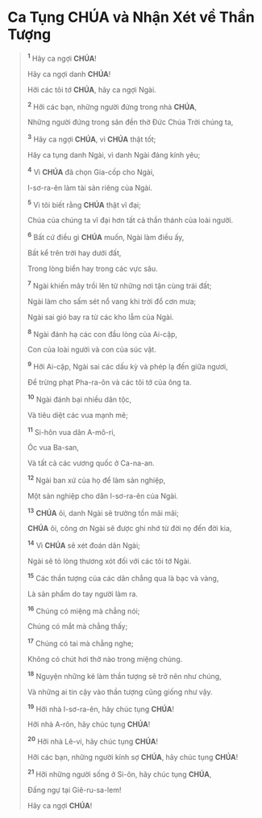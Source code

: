 # Ca Tụng **CHÚA** và Nhận Xét về Thần Tượng

> <sup><b>1</b></sup> Hãy ca ngợi **CHÚA**!
>
> Hãy ca ngợi danh **CHÚA**!
>
> Hỡi các tôi tớ **CHÚA**, hãy ca ngợi Ngài.
>
> <sup><b>2</b></sup> Hỡi các bạn, những người đứng trong nhà **CHÚA**,
>
> Những người đứng trong sân đền thờ Đức Chúa Trời chúng ta,
>
> <sup><b>3</b></sup> Hãy ca ngợi **CHÚA**, vì **CHÚA** thật tốt;
>
> Hãy ca tụng danh Ngài, vì danh Ngài đáng kính yêu;
>
> <sup><b>4</b></sup> Vì **CHÚA** đã chọn Gia-cốp cho Ngài,
>
> I-sơ-ra-ên làm tài sản riêng của Ngài.
>
> <sup><b>5</b></sup> Vì tôi biết rằng **CHÚA** thật vĩ đại;
>
> Chúa của chúng ta vĩ đại hơn tất cả thần thánh của loài người.
>
> <sup><b>6</b></sup> Bất cứ điều gì **CHÚA** muốn, Ngài làm điều ấy,
>
> Bất kể trên trời hay dưới đất,
>
> Trong lòng biển hay trong các vực sâu.
>
> <sup><b>7</b></sup> Ngài khiến mây trồi lên từ những nơi tận cùng trái đất;
>
> Ngài làm cho sấm sét nổ vang khi trời đổ cơn mưa;
>
> Ngài sai gió bay ra từ các kho lẫm của Ngài.
>
> <sup><b>8</b></sup> Ngài đánh hạ các con đầu lòng của Ai-cập,
>
> Con của loài người và con của súc vật.
>
> <sup><b>9</b></sup> Hỡi Ai-cập, Ngài sai các dấu kỳ và phép lạ đến giữa ngươi,
>
> Để trừng phạt Pha-ra-ôn và các tôi tớ của ông ta.
>
> <sup><b>10</b></sup> Ngài đánh bại nhiều dân tộc,
>
> Và tiêu diệt các vua mạnh mẽ;
>
> <sup><b>11</b></sup> Si-hôn vua dân A-mô-ri,
>
> Óc vua Ba-san,
>
> Và tất cả các vương quốc ở Ca-na-an.
>
> <sup><b>12</b></sup> Ngài ban xứ của họ để làm sản nghiệp,
>
> Một sản nghiệp cho dân I-sơ-ra-ên của Ngài.
>
> <sup><b>13</b></sup> **CHÚA** ôi, danh Ngài sẽ trường tồn mãi mãi;
>
> **CHÚA** ôi, công ơn Ngài sẽ được ghi nhớ từ đời nọ đến đời kia,
>
> <sup><b>14</b></sup> Vì **CHÚA** sẽ xét đoán dân Ngài;
>
> Ngài sẽ tỏ lòng thương xót đối với các tôi tớ Ngài.
>
> <sup><b>15</b></sup> Các thần tượng của các dân chẳng qua là bạc và vàng,
>
> Là sản phẩm do tay người làm ra.
>
> <sup><b>16</b></sup> Chúng có miệng mà chẳng nói;
>
> Chúng có mắt mà chẳng thấy;
>
> <sup><b>17</b></sup> Chúng có tai mà chẳng nghe;
>
> Không có chút hơi thở nào trong miệng chúng.
>
> <sup><b>18</b></sup> Nguyện những kẻ làm thần tượng sẽ trở nên như chúng,
>
> Và những ai tin cậy vào thần tượng cũng giống như vậy.
>
> <sup><b>19</b></sup> Hỡi nhà I-sơ-ra-ên, hãy chúc tụng **CHÚA**!
>
> Hỡi nhà A-rôn, hãy chúc tụng **CHÚA**!
>
> <sup><b>20</b></sup> Hỡi nhà Lê-vi, hãy chúc tụng **CHÚA**!
>
> Hỡi các bạn, những người kính sợ **CHÚA**, hãy chúc tụng **CHÚA**!
>
> <sup><b>21</b></sup> Hỡi những người sống ở Si-ôn, hãy chúc tụng **CHÚA**,
>
> Đấng ngự tại Giê-ru-sa-lem!
>
> Hãy ca ngợi **CHÚA**!